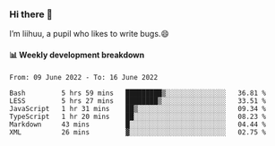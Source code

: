 ### Hi there 👋
I’m liihuu, a pupil who likes to write bugs.😄


#### 📊 Weekly development breakdown
<!--START_SECTION:waka-->

```text
From: 09 June 2022 - To: 16 June 2022

Bash         5 hrs 59 mins   █████████▒░░░░░░░░░░░░░░░   36.81 %
LESS         5 hrs 27 mins   ████████▒░░░░░░░░░░░░░░░░   33.51 %
JavaScript   1 hr 31 mins    ██▒░░░░░░░░░░░░░░░░░░░░░░   09.34 %
TypeScript   1 hr 20 mins    ██░░░░░░░░░░░░░░░░░░░░░░░   08.23 %
Markdown     43 mins         █░░░░░░░░░░░░░░░░░░░░░░░░   04.44 %
XML          26 mins         ▓░░░░░░░░░░░░░░░░░░░░░░░░   02.75 %
```

<!--END_SECTION:waka-->

<!--
**liihuu/liihuu** is a ✨ _special_ ✨ repository because its `README.md` (this file) appears on your GitHub profile.

Here are some ideas to get you started:

- 🔭 I’m currently working on ...
- 🌱 I’m currently learning ...
- 👯 I’m looking to collaborate on ...
- 🤔 I’m looking for help with ...
- 💬 Ask me about ...
- 📫 How to reach me: ...
- 😄 Pronouns: ...
- ⚡ Fun fact: ...
-->

